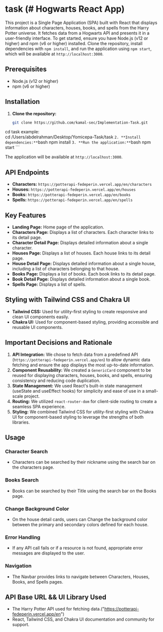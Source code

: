 # task (# Hogwarts React App)

This project is a Single Page Application (SPA) built with React that displays information about characters, houses, books, and spells from the Harry Potter universe. It fetches data from a Hogwarts API and presents it in a user-friendly interface. To get started, ensure you have Node.js (v12 or higher) and npm (v6 or higher) installed. Clone the repository, install dependencies with `npm install`, and run the application using `npm start`, which will be available at `http://localhost:3000`.

## Prerequisites

- Node.js (v12 or higher)
- npm (v6 or higher)

## Installation

1. **Clone the repository:**
    ```bash
    git clone https://github.com/kamal-sec/Implementation-Task.git

cd task 
example:    
    cd /Users/abdelrahman/Desktop/Yomicepa-Task/task
    ```
2. **Install dependencies:**
    ```bash
    npm install
    ```
3. **Run the application:**
    ```bash
    npm start
    ```

The application will be available at `http://localhost:3000`.


## API Endpoints

- **Characters:** `https://potterapi-fedeperin.vercel.app/en/characters`
- **Houses:** `https://potterapi-fedeperin.vercel.app/en/houses`
- **Books:** `https://potterapi-fedeperin.vercel.app/en/books`
- **Spells:** `https://potterapi-fedeperin.vercel.app/en/spells`

## Key Features

- **Landing Page:** Home page of the application.
- **Characters Page:** Displays a list of characters. Each character links to its detail page.
- **Character Detail Page:** Displays detailed information about a single character.
- **Houses Page:** Displays a list of houses. Each house links to its detail page.
- **House Detail Page:** Displays detailed information about a single house, including a list of characters belonging to that house.
- **Books Page:** Displays a list of books. Each book links to its detail page.
- **Book Detail Page:** Displays detailed information about a single book.
- **Spells Page:** Displays a list of spells.

## Styling with Tailwind CSS and Chakra UI

- **Tailwind CSS:** Used for utility-first styling to create responsive and clean UI components easily.
- **Chakra UI:** Used for component-based styling, providing accessible and reusable UI components.

## Important Decisions and Rationale

1. **API Integration:** We chose to fetch data from a predefined API (`https://potterapi-fedeperin.vercel.app/en`) to allow dynamic data fetching and ensure the app displays the most up-to-date information.
2. **Component Reusability:** We created a `GenericCard` component to be reused for displaying characters, houses, books, and spells, ensuring consistency and reducing code duplication.
3. **State Management:** We used React's built-in state management (useState and useEffect hooks) for simplicity and ease of use in a small-scale project.
4. **Routing:** We utilized `react-router-dom` for client-side routing to create a seamless SPA experience.
5. **Styling:** We combined Tailwind CSS for utility-first styling with Chakra UI for component-based styling to leverage the strengths of both libraries.

## Usage

### Character Search

- Characters can be searched by their nickname using the search bar on the characters page.

### Books Search

- Books can be searched by their Title using the search bar on the Books page.

### Change Background Color

- On the house detail cards, users can Change the background color between the primary and secondary colors defined for each house.

### Error Handling

- If any API call fails or if a resource is not found, appropriate error messages are displayed to the user.

### Navigation

- The Navbar provides links to navigate between Characters, Houses, Books, and Spells pages.

## API Base URL && UI Library Used

- The Harry Potter API used for fetching data.("https://potterapi-fedeperin.vercel.app/en")
- React, Tailwind CSS, and Chakra UI documentation and community for support.
